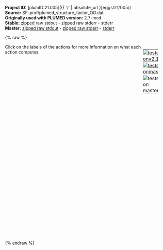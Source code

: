 **Project ID:** [plumID:21.005]({{ '/' | absolute_url }}eggs/21/005/)  
**Source:** SF-prof/plumed_structure_factor_OO.dat  
**Originally used with PLUMED version:** 2.7-mod  
**Stable:** [zipped raw stdout](plumed_structure_factor_OO.dat.plumed.stdout.txt.zip) - [zipped raw stderr](plumed_structure_factor_OO.dat.plumed.stderr.txt.zip) - [stderr](plumed_structure_factor_OO.dat.plumed.stderr)  
**Master:** [zipped raw stdout](plumed_structure_factor_OO.dat.plumed_master.stdout.txt.zip) - [zipped raw stderr](plumed_structure_factor_OO.dat.plumed_master.stderr.txt.zip) - [stderr](plumed_structure_factor_OO.dat.plumed_master.stderr)  

{% raw %}
<div style="width: 100%; float:left">
<div style="width: 90%; float:left" id="value_details_data/SF-prof/plumed_structure_factor_OO.dat"> Click on the labels of the actions for more information on what each action computes </div>
<div style="width: 10%; float:left"><table><tr><td style="padding:1px"><a href="plumed_structure_factor_OO.dat.plumed.stderr"><img src="https://img.shields.io/badge/v2.10-failed-red.svg" alt="tested onv2.10" /></a></td></tr><tr><td style="padding:1px"><a href="plumed_structure_factor_OO.dat.plumed_master.stderr"><img src="https://img.shields.io/badge/master-failed-red.svg" alt="tested onmaster" /></a></td></tr><tr><td style="padding:1px"><img src="https://img.shields.io/badge/with-LOAD-yellow.svg" alt="tested on master" /></td></tr>
</table></div></div>
<pre style="width=97%;">
<span class="plumedtooltip" style="color:blue"># vim:ft=plumed<span class="right">Enables syntax highlighting for PLUMED files in vim. See <a href="https://www.plumed.org/doc-master/user-doc/html/_vim_syntax.html">here for more details. </a><i></i></span></span>
<span class="plumedtooltip" style="color:green">LOAD<span class="right">Loads a library, possibly defining new actions. <a href="https://www.plumed.org/doc-master/user-doc/html/_l_o_a_d.html" style="color:green">More details</a><i></i></span></span> <span class="plumedtooltip">FILE<span class="right">file to be loaded<i></i></span></span>=../codes/StructureFactor_sphericallyAveraged.cpp

<span style="display:none;" id="data/SF-prof/plumed_structure_factor_OO.dat">The LOAD action with label <b></b> calculates something</span><span class="plumedtooltip" style="color:green">GROUP<span class="right">Define a group of atoms so that a particular list of atoms can be referenced with a single label in definitions of CVs or virtual atoms. <a href="https://www.plumed.org/doc-master/user-doc/html/_g_r_o_u_p.html" style="color:green">More details</a><i></i></span></span> <span class="plumedtooltip">ATOMS<span class="right">the numerical indexes for the set of atoms in the group<i></i></span></span>=2-324:3,3-324:3 <span class="plumedtooltip">LABEL<span class="right">a label for the action so that its output can be referenced in the input to other actions<i></i></span></span>=<b name="data/SF-prof/plumed_structure_factor_OO.datO" onclick='showPath("data/SF-prof/plumed_structure_factor_OO.dat","data/SF-prof/plumed_structure_factor_OO.datO","data/SF-prof/plumed_structure_factor_OO.datO","brown")'>O</b>
<br/><span style="display:none;" id="data/SF-prof/plumed_structure_factor_OO.datO">The GROUP action with label <b>O</b> calculates something</span><b name="data/SF-prof/plumed_structure_factor_OO.datsf" onclick='showPath("data/SF-prof/plumed_structure_factor_OO.dat","data/SF-prof/plumed_structure_factor_OO.datsf","data/SF-prof/plumed_structure_factor_OO.datsf","brown")'>sf</b>: <span class="plumedtooltip" style="color:green">STRUCTURE_FACTOR_SPHERICALLY_AVERAGED<span class="right">This action is not part of PLUMED and was included by using a LOAD command <a href="https://www.plumed.org/doc-master/user-doc/html/_l_o_a_d.html" style="color:green">More details</a><i></i></span></span> N2_MAX=250 ATOMS=<b name="data/SF-prof/plumed_structure_factor_OO.datO">O</b> 

<span class="plumedtooltip" style="color:green">PRINT<span class="right">Print quantities to a file. <a href="https://www.plumed.org/doc-master/user-doc/html/_p_r_i_n_t.html" style="color:green">More details</a><i></i></span></span> <span class="plumedtooltip">FMT<span class="right">the format that should be used to output real numbers<i></i></span></span>=%g <span class="plumedtooltip">STRIDE<span class="right"> the frequency with which the quantities of interest should be output<i></i></span></span>=1 <span class="plumedtooltip">FILE<span class="right">the name of the file on which to output these quantities<i></i></span></span>=COLVAR-sfOO <span class="plumedtooltip">ARG<span class="right">the labels of the values that you would like to print to the file<i></i></span></span>=sf.*
</pre>
{% endraw %}
